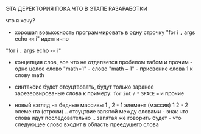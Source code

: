 ЭТА ДЕРЕКТОРИЯ ПОКА ЧТО В ЭТАПЕ РАЗАРАБОТКИ



что я хочу?
- хорошая возможность программировать в одну строчку
"for i `,` args echo `<<` i"
идентично

"for i `,` args
    echo `<<` i"

- концепция слов, все что не отделяется пробелом табом и прочим - одно целое слово
"math=1"   -   слово
"math `=` 1"   -   присвение слова 1 к слову math

- синтаксис будет отсуцтвовать, будут только заранее зарезервированые слова
к примеру:   `for` `int` `/` `*` `SPACE` `=` и прочие

- новый взгляд на бедные массивы
1 , 2   -   1 элемент (массив)
1 2   -   2 элемента (строки)
.. отсуцтвие запятой между словами - знак что слова идут последовательно
.. запятая же говорить будет - что следующее слово входит в область преедущего слова


